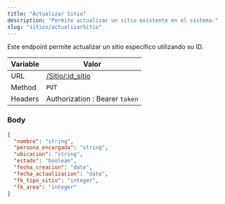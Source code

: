 ```yaml
---
title: "Actualizar Sitio"
description: "Permite actualizar un sitio existente en el sistema."
slug: "sitios/actualizarSitio"
---
```


Este endpoint permite actualizar un sitio específico utilizando su ID.

| Variable | Valor                                |
| -------- | ------------------------------------ |
| URL      | [/Sitio/:id_sitio](/Sitio/:id_sitio) |
| Method   | `PUT`                                |
| Headers  | Authorization : Bearer `token`       |

### Body

```json
{
  "nombre": "string",
  "persona_encargada": "string",
  "ubicacion": "string",
  "estado": "boolean",
  "fecha_creacion": "date",
  "fecha_actualizacion": "date",
  "fk_tipo_sitio": "integer",
  "fk_area": "integer"
}
```
